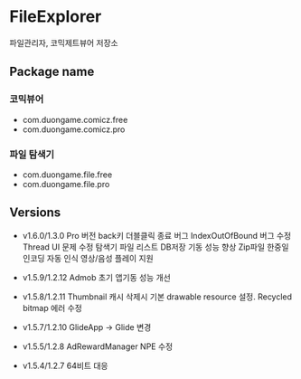 # FileExplorer
파일관리자, 코믹제트뷰어 저장소

## Package name
### 코믹뷰어
- com.duongame.comicz.free
- com.duongame.comicz.pro

### 파일 탐색기
- com.duongame.file.free
- com.duongame.file.pro

## Versions
- v1.6.0/1.3.0
Pro 버전 back키 더블클릭 종료 버그
IndexOutOfBound 버그 수정
Thread UI 문제 수정
탐색기 파일 리스트 DB저장 기동 성능 향상
Zip파일 한중일 인코딩 자동 인식
영상/음성 플레이 지원

- v1.5.9/1.2.12 Admob 초기 앱기동 성능 개선  
- v1.5.8/1.2.11 Thumbnail 캐시 삭제시 기본 drawable resource 설정. Recycled bitmap 에러 수정  
- v1.5.7/1.2.10 GlideApp -> Glide 변경  
- v1.5.5/1.2.8 AdRewardManager NPE 수정 
- v1.5.4/1.2.7 64비트 대응 
